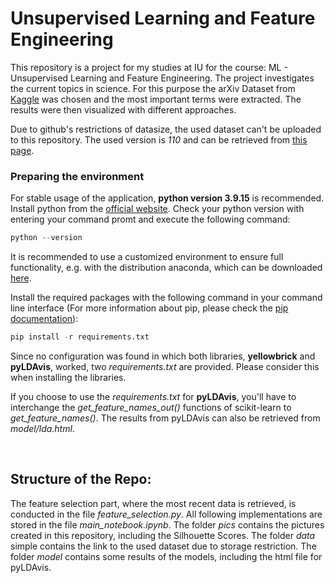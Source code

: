 # Unsupervised Learning and Feature Engineering
This repository is a project for my studies at IU for the course: ML - Unsupervised Learning and Feature Engineering. 
The project investigates the current topics in science. For this purpose the arXiv Dataset from [Kaggle](https://www.kaggle.com/datasets/Cornell-University/arxiv) was chosen and the most important terms were extracted. The results were then visualized with different approaches.

Due to github's restrictions of datasize, the used dataset can't be uploaded to this repository. The used version is *110* and can be retrieved from [this page](https://www.kaggle.com/datasets/1b6883fb66c5e7f67c697c2547022cc04c9ee98c3742f9a4d6c671b4f4eda591/versions/110).

### Preparing the environment

For stable usage of the application, **python version 3.9.15** is recommended. Install python from the [official website](https://www.python.org/). Check your python version with entering your command promt and execute the following command:

```python
python --version 
```

It is recommended to use a customized environment to ensure full functionality, e.g. with the distribution anaconda, which can be downloaded [here](https://www.anaconda.com/products/distribution).

Install the required packages with the following command in your command line interface (For more information about pip, please check the [pip documentation](https://pip.pypa.io/en/latest/user_guide/)):

```python
pip install -r requirements.txt 
```

Since no configuration was found in which both libraries, **yellowbrick** and **pyLDAvis**, worked, two *requirements.txt* are provided. Please consider this when installing the libraries. 

If you choose to use the *requirements.txt* for **pyLDAvis**, you'll have to interchange the *get_feature_names_out()* functions of scikit-learn to *get_feature_names()*. The results from pyLDAvis can also be retrieved from *model/lda.html*.


&nbsp;


## Structure of the Repo:
The feature selection part, where the most recent data is retrieved, is conducted in the file *feature_selection.py*. 
All following implementations are stored in the file *main_notebook.ipynb*.
The folder *pics* contains the pictures created in this repository, including the Silhouette Scores. 
The folder *data* simple contains the link to the used dataset due to storage restriction.
The folder *model* contains some results of the models, including the html file for pyLDAvis.
